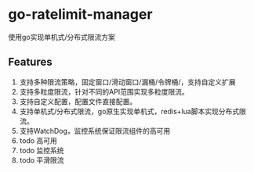 # go-ratelimit-manager
使用go实现单机式/分布式限流方案
## Features 

1. 支持多种限流策略，固定窗口/滑动窗口/漏桶/令牌桶/，支持自定义扩展
2. 支持多粒度限流，针对不同的API范围实现多粒度限流。
3. 支持自定义配置，配置文件直接配置。
4. 支持单机式/分布式限流，go原生实现单机式，redis+lua脚本实现分布式限流。
5. 支持WatchDog，监控系统保证限流组件的高可用
6. todo 高可用
7. todo 监控系统
8. todo 平滑限流

